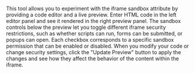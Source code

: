 This tool allows you to experiment with the iframe sandbox attribute by providing a code editor and a live preview. Enter HTML code in the left editor panel and see it rendered in the right preview panel. The sandbox controls below the preview let you toggle different iframe security restrictions, such as whether scripts can run, forms can be submitted, or popups can open. Each checkbox corresponds to a specific sandbox permission that can be enabled or disabled. When you modify your code or change security settings, click the "Update Preview" button to apply the changes and see how they affect the behavior of the content within the iframe.

<!-- Generated from commit: e62bd12ff34fdeb7a906f9b34303c17ea63d3a41 -->